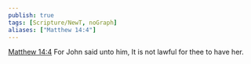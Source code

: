 ```yaml
---
publish: true
tags: [Scripture/NewT, noGraph]
aliases: ["Matthew 14:4"]
---
```

[Matthew 14:4](https://churchofjesuschrist.org/study/scriptures/nt/matt/14?lang=eng&id=p4#p4) For John said unto him, It is not lawful for thee to have her.
